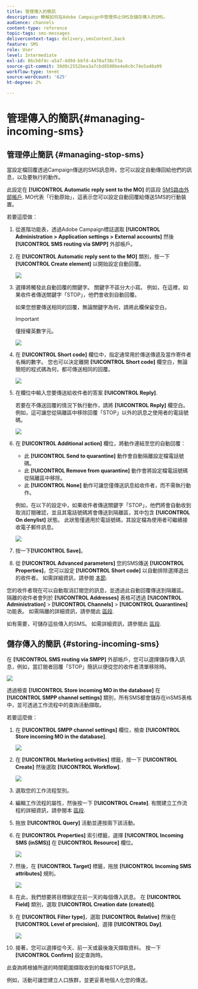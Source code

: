 ```yaml
---
title: 管理傳入的簡訊
description: 瞭解如何在Adobe Campaign中管理停止SMS及儲存傳入的SMS。
audience: channels
content-type: reference
topic-tags: sms-messages
delivercontext-tags: delivery,smsContent,back
feature: SMS
role: User
level: Intermediate
exl-id: 86cb6f4c-a5a7-4d9d-bbfd-4a70af38cf3a
source-git-commit: 30d0c2552bea3a7cbd8500be4e8c0c74e5a40a99
workflow-type: tm+mt
source-wordcount: '625'
ht-degree: 2%

---
```


# 管理傳入的簡訊{#managing-incoming-sms}

## 管理停止簡訊 {#managing-stop-sms}

當設定檔回覆透過Campaign傳送的SMS訊息時，您可以設定自動傳回給他們的訊息，以及要執行的動作。

此設定在 **[!UICONTROL Automatic reply sent to the MO]** 的區段 [SMS路由外部帳戶](../../administration/using/configuring-sms-channel.md#defining-an-sms-routing). MO代表「行動原始」，這表示您可以設定自動回覆給傳送SMS的行動裝置。

若要這麼做：

1. 從進階功能表，透過Adobe Campaign標誌選取 **[!UICONTROL Administration > Application settings > External accounts]** 然後 **[!UICONTROL SMS routing via SMPP]** 外部帳戶。
1. 在 **[!UICONTROL Automatic reply sent to the MO]** 類別，按一下 **[!UICONTROL Create element]** 以開始設定自動回覆。

   ![](assets/sms_mo_1.png)

1. 選擇將觸發此自動回覆的關鍵字。 關鍵字不區分大小寫。 例如，在這裡，如果收件者傳送關鍵字「STOP」，他們會收到自動回覆。

   如果您想要傳送相同的回覆，無論關鍵字為何，請將此欄保留空白。

   >[!IMPORTANT]
   >
   >僅授權英數字元。

   ![](assets/sms_mo_2.png)

1. 在 **[!UICONTROL Short code]** 欄位中，指定通常用於傳送傳遞及當作寄件者名稱的數字。 您也可以決定離開 **[!UICONTROL Short code]** 欄空白，無論簡短的程式碼為何，都可傳送相同的回覆。

   ![](assets/sms_mo_4.png)

1. 在欄位中輸入您要傳送給收件者的答案 **[!UICONTROL Reply]**.

   若要在不傳送回覆的情況下執行動作，請將 **[!UICONTROL Reply]** 欄空白。 例如，這可讓您從隔離區中移除回覆「STOP」以外的訊息之使用者的電話號碼。

   ![](assets/sms_mo_3.png)

1. 在 **[!UICONTROL Additional action]** 欄位，將動作連結至您的自動回覆：

   * 此 **[!UICONTROL Send to quarantine]** 動作會自動隔離設定檔電話號碼。
   * 此 **[!UICONTROL Remove from quarantine]** 動作會將設定檔電話號碼從隔離區中移除。
   * 此 **[!UICONTROL None]** 動作可讓您僅傳送訊息給收件者，而不需執行動作。

   例如，在以下的設定中，如果收件者傳送關鍵字「STOP」，他們將會自動收到取消訂閱確認，並且其電話號碼將會傳送到隔離區，其中包含 **[!UICONTROL On denylist]** 狀態。 此狀態僅適用於電話號碼，其設定檔為使用者可繼續接收電子郵件訊息。

   ![](assets/sms_mo.png)

1. 按一下&#x200B;**[!UICONTROL Save]**。

1. 從 **[!UICONTROL Advanced parameters]** 您的SMS傳送 **[!UICONTROL Properties]**，您可以設定 **[!UICONTROL Short code]** 以自動排除選擇退出的收件者。 如需詳細資訊，請參閱 [本節](../../administration/using/configuring-sms-channel.md#configuring-sms-properties).

您的收件者現在可以自動取消訂閱您的訊息，並透過此自動回覆傳送到隔離區。 隔離的收件者會列於 **[!UICONTROL Addresses]** 表格可透過 **[!UICONTROL Administration]** > **[!UICONTROL Channels]** > **[!UICONTROL Quarantines]** 功能表。 如需隔離的詳細資訊，請參閱此 [區段](../../sending/using/understanding-quarantine-management.md).

如有需要，可儲存這些傳入的SMS。 如需詳細資訊，請參閱此 [區段](#storing-incoming-sms).

## 儲存傳入的簡訊 {#storing-incoming-sms}

在 **[!UICONTROL SMS routing via SMPP]** 外部帳戶，您可以選擇儲存傳入訊息，例如，當訂閱者回覆「STOP」簡訊以便從您的收件者清單移除時。

![](assets/sms_config_mo_1.png)

透過檢查 **[!UICONTROL Store incoming MO in the database]** 在 **[!UICONTROL SMPP channel settings]** 類別，所有SMS都會儲存在inSMS表格中，並可透過工作流程中的查詢活動擷取。

若要這麼做：

1. 在 **[!UICONTROL SMPP channel settings]** 欄位，檢查 **[!UICONTROL Store incoming MO in the database]**.

   ![](assets/sms_config_mo_2.png)

1. 在 **[!UICONTROL Marketing activities]** 標籤，按一下 **[!UICONTROL Create]** 然後選取 **[!UICONTROL Workflow]**.

   ![](assets/sms_config_mo_3.png)

1. 選取您的工作流程型別。
1. 編輯工作流程的屬性，然後按一下 **[!UICONTROL Create]**. 有關建立工作流程的詳細資訊，請參閱本 [區段](../../automating/using/building-a-workflow.md).
1. 拖放 **[!UICONTROL Query]** 活動並連按兩下該活動。
1. 在 **[!UICONTROL Properties]** 索引標籤，選擇 **[!UICONTROL Incoming SMS (inSMS)]** 在 **[!UICONTROL Resource]** 欄位。

   ![](assets/sms_config_mo_4.png)

1. 然後，在 **[!UICONTROL Target]** 標籤，拖放 **[!UICONTROL Incoming SMS attributes]** 規則。

   ![](assets/sms_config_mo_5.png)

1. 在此，我們想要將目標鎖定在前一天的每個傳入訊息。 在 **[!UICONTROL Field]** 類別，選取 **[!UICONTROL Creation date (created)]**.
1. 在 **[!UICONTROL Filter type]**，選取 **[!UICONTROL Relative]** 然後在 **[!UICONTROL Level of precision]**，選擇 **[!UICONTROL Day]**.

   ![](assets/sms_config_mo_6.png)

1. 接著，您可以選擇從今天、前一天或最後幾天擷取資料。 按一下 **[!UICONTROL Confirm]** 設定查詢時。

此查詢將根據所選的時間範圍擷取收到的每條STOP訊息。

例如，活動可讓您建立人口族群，並更妥善地個人化您的傳送。
